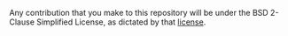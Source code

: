 Any contribution that you make to this repository will
be under the BSD 2-Clause Simplified License, as dictated by that
[license](https://opensource.org/licenses/BSD-2-Clause).
